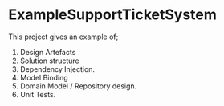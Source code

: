 # ExampleSupportTicketSystem
This project gives an example of; 

1. Design Artefacts
2. Solution structure
3. Dependency Injection.
4. Model Binding
5. Domain Model / Repository design.
6. Unit Tests.

